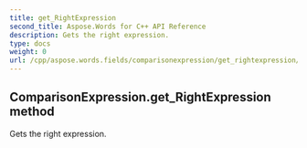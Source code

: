 ```yaml
---
title: get_RightExpression
second_title: Aspose.Words for C++ API Reference
description: Gets the right expression. 
type: docs
weight: 0
url: /cpp/aspose.words.fields/comparisonexpression/get_rightexpression/
---
```

## ComparisonExpression.get_RightExpression method


Gets the right expression.

